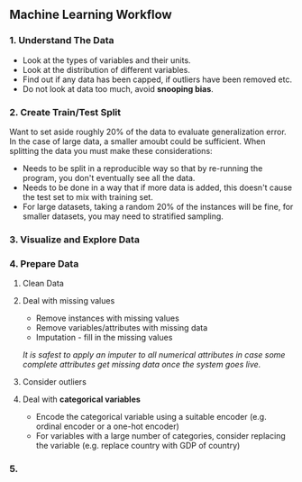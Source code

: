 ## Machine Learning Workflow

### 1. Understand The Data

- Look at the types of variables and their units.
- Look at the distribution of different variables.
- Find out if any data has been capped, if outliers have been removed etc.
- Do not look at data too much, avoid **snooping bias**.

### 2. Create Train/Test Split

Want to set aside roughly 20% of the data to evaluate generalization error. In the case of large data, a smaller amoubt could be sufficient. When splitting the data you must make these considerations:

- Needs to be split in a reproducible way so that by re-running the program, you don't eventually see all the data.
- Needs to be done in a way that if more data is added, this doesn't cause the test set to mix with training set.
- For large datasets, taking a random 20% of the instances will be fine, for smaller datasets, you may need to stratified sampling.

### 3. Visualize and Explore Data

### 4. Prepare Data

1. Clean Data
2. Deal with missing values
    - Remove instances with missing values
    - Remove variables/attributes with missing data
    - Imputation - fill in the missing values
    
    *It is safest to apply an imputer to all numerical attributes in case some complete attributes get missing data once the system goes live.*

3. Consider outliers
4. Deal with **categorical variables**
    - Encode the categorical variable using a suitable encoder (e.g. ordinal encoder or a one-hot encoder)
    - For variables with a large number of categories, consider replacing the variable (e.g. replace country with GDP of country)

### 5. 